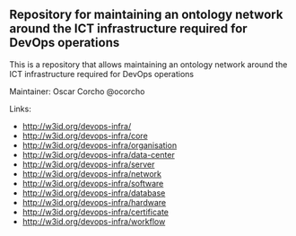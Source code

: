 ## Repository for maintaining an ontology network around the ICT infrastructure required for DevOps operations

This is a repository that allows maintaining an ontology network around the ICT infrastructure required for DevOps operations

Maintainer: Oscar Corcho @ocorcho 

Links:
* http://w3id.org/devops-infra/
* http://w3id.org/devops-infra/core
* http://w3id.org/devops-infra/organisation
* http://w3id.org/devops-infra/data-center
* http://w3id.org/devops-infra/server
* http://w3id.org/devops-infra/network
* http://w3id.org/devops-infra/software
* http://w3id.org/devops-infra/database
* http://w3id.org/devops-infra/hardware
* http://w3id.org/devops-infra/certificate
* http://w3id.org/devops-infra/workflow
